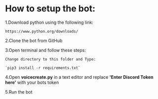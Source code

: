 # How to setup the bot:

1.Download python using the following link:

	https://www.python.org/downloads/

2.Clone the bot from GitHub

3.Open terminal and follow these steps:

	Change directory to this folder and Type:

	`pip3 install -r requirements.txt`

4.Open **voicecreate.py** in a text editor and replace **'Enter Discord Token here'** with your bots token

5.Run the bot
